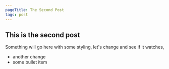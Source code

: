 ```yaml
---
pageTitle: The Second Post
tags: post
---
```


## This is the second post
Something will go here with some styling, let's change and see if it watches, 
- another change
- some bullet item

